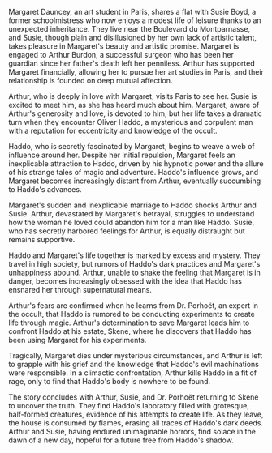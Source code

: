 Margaret Dauncey, an art student in Paris, shares a flat with Susie Boyd, a former schoolmistress who now enjoys a modest life of leisure thanks to an unexpected inheritance. They live near the Boulevard du Montparnasse, and Susie, though plain and disillusioned by her own lack of artistic talent, takes pleasure in Margaret's beauty and artistic promise. Margaret is engaged to Arthur Burdon, a successful surgeon who has been her guardian since her father's death left her penniless. Arthur has supported Margaret financially, allowing her to pursue her art studies in Paris, and their relationship is founded on deep mutual affection.

Arthur, who is deeply in love with Margaret, visits Paris to see her. Susie is excited to meet him, as she has heard much about him. Margaret, aware of Arthur's generosity and love, is devoted to him, but her life takes a dramatic turn when they encounter Oliver Haddo, a mysterious and corpulent man with a reputation for eccentricity and knowledge of the occult.

Haddo, who is secretly fascinated by Margaret, begins to weave a web of influence around her. Despite her initial repulsion, Margaret feels an inexplicable attraction to Haddo, driven by his hypnotic power and the allure of his strange tales of magic and adventure. Haddo's influence grows, and Margaret becomes increasingly distant from Arthur, eventually succumbing to Haddo's advances.

Margaret's sudden and inexplicable marriage to Haddo shocks Arthur and Susie. Arthur, devastated by Margaret's betrayal, struggles to understand how the woman he loved could abandon him for a man like Haddo. Susie, who has secretly harbored feelings for Arthur, is equally distraught but remains supportive.

Haddo and Margaret's life together is marked by excess and mystery. They travel in high society, but rumors of Haddo's dark practices and Margaret's unhappiness abound. Arthur, unable to shake the feeling that Margaret is in danger, becomes increasingly obsessed with the idea that Haddo has ensnared her through supernatural means.

Arthur's fears are confirmed when he learns from Dr. Porhoët, an expert in the occult, that Haddo is rumored to be conducting experiments to create life through magic. Arthur's determination to save Margaret leads him to confront Haddo at his estate, Skene, where he discovers that Haddo has been using Margaret for his experiments.

Tragically, Margaret dies under mysterious circumstances, and Arthur is left to grapple with his grief and the knowledge that Haddo's evil machinations were responsible. In a climactic confrontation, Arthur kills Haddo in a fit of rage, only to find that Haddo's body is nowhere to be found.

The story concludes with Arthur, Susie, and Dr. Porhoët returning to Skene to uncover the truth. They find Haddo's laboratory filled with grotesque, half-formed creatures, evidence of his attempts to create life. As they leave, the house is consumed by flames, erasing all traces of Haddo's dark deeds. Arthur and Susie, having endured unimaginable horrors, find solace in the dawn of a new day, hopeful for a future free from Haddo's shadow.